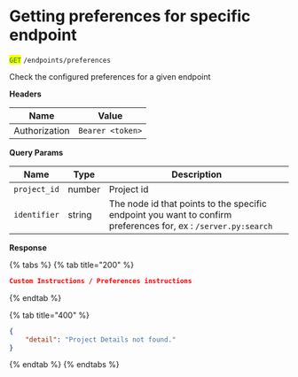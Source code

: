 # Getting preferences for specific endpoint

<mark style="color:green;">`GET`</mark> `/endpoints/preferences`

Check the configured preferences for a given endpoint

**Headers**

| Name          | Value            |
| ------------- | ---------------- |
| Authorization | `Bearer <token>` |

**Query Params**

| Name         | Type   | Description                                                                                                    |
| ------------ | ------ | -------------------------------------------------------------------------------------------------------------- |
| `project_id` | number | Project id                                                                                                     |
| `identifier` | string | The node id that points to the specific endpoint you want to confirm preferences for, ex : `/server.py:search` |

**Response**

{% tabs %}
{% tab title="200" %}
```json
Custom Instructions / Preferences instructions
```
{% endtab %}

{% tab title="400" %}
```json
{
    "detail": "Project Details not found."
}
```
{% endtab %}
{% endtabs %}
